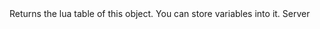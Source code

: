 <function name="GetTable" parent="CPhysCollide" type="classfunc">
	<description>
		Returns the lua table of this object.
		You can store variables into it.
	</description>
	<realm>Server</realm>
	<args>
	</args>
	<rets>
		<ret name="" type="table"></ret>
	</rets>
</function>